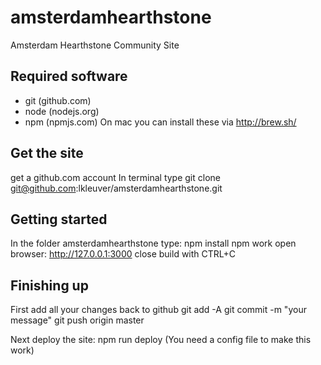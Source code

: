 # amsterdamhearthstone
Amsterdam Hearthstone Community Site

## Required software
- git (github.com)
- node (nodejs.org)
- npm (npmjs.com)
On mac you can install these via http://brew.sh/

## Get the site
get a github.com account
In terminal type
git clone git@github.com:lkleuver/amsterdamhearthstone.git

## Getting started
In the folder amsterdamhearthstone type:
npm install
npm work
open browser: http://127.0.0.1:3000
close build with CTRL+C

## Finishing up
First add all your changes back to github
git add -A
git commit -m "your message"
git push origin master

Next deploy the site:
npm run deploy
(You need a config file to make this work)
